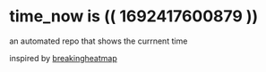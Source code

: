 # time_now is (( 1692417600879 ))

an automated repo that shows the currnent time

inspired by [breakingheatmap](https://github.com/breakingheatmap/breakingheatmap)